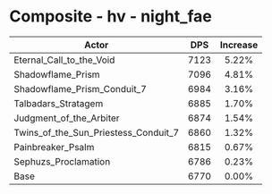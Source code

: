 # Composite - hv - night_fae
| Actor | DPS | Increase |
|---|:---:|:---:|
|Eternal_Call_to_the_Void|7123|5.22%|
|Shadowflame_Prism|7096|4.81%|
|Shadowflame_Prism_Conduit_7|6984|3.16%|
|Talbadars_Stratagem|6885|1.70%|
|Judgment_of_the_Arbiter|6874|1.54%|
|Twins_of_the_Sun_Priestess_Conduit_7|6860|1.32%|
|Painbreaker_Psalm|6815|0.67%|
|Sephuzs_Proclamation|6786|0.23%|
|Base|6770|0.00%|
